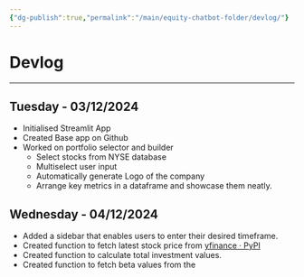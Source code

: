```yaml
---
{"dg-publish":true,"permalink":"/main/equity-chatbot-folder/devlog/"}
---
```



# Devlog

---
## Tuesday - 03/12/2024

- Initialised Streamlit App
- Created Base app on Github
- Worked on portfolio selector and builder
	- Select stocks from NYSE database
	- Multiselect user input
	- Automatically generate Logo of the company
	- Arrange key metrics in a dataframe and showcase them neatly.

## Wednesday - 04/12/2024

- Added a sidebar that enables users to enter their desired timeframe. 
- Created function to fetch latest stock price from [yfinance · PyPI](https://pypi.org/project/yfinance/)
- Created function to calculate total investment values. 
- Created function to fetch beta values from the 